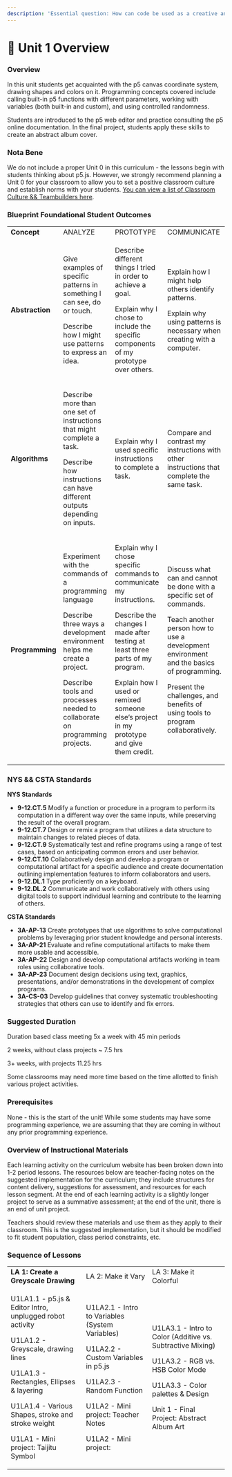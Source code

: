 ```yaml
---
description: 'Essential question: How can code be used as a creative and expressive medium?'
---
```


# 🔮 Unit 1 Overview

### Overview

In this unit students get acquainted with the p5 canvas coordinate system, drawing shapes and colors on it. Programming concepts covered include calling built-in p5 functions with different parameters, working with variables (both built-in and custom), and using controlled randomness.

Students are introduced to the p5 web editor and practice consulting the p5 online documentation. In the final project, students apply these skills to create an abstract album cover.

### Nota Bene

We do not include a proper Unit 0 in this curriculum - the lessons begin with students thinking about p5.js. However, we strongly recommend planning a Unit 0 for your classroom to allow you to set a positive classroom culture and establish norms with your students. [You can view a list of Classroom Culture && Teambuilders here](https://docs.google.com/document/d/1cLXMWff3uSPKi\_-tsr6VN4sFUA1tKlcO6wiuFGEPVJY/preview#bookmark=id.ch080nludxxm).

### Blueprint Foundational Student Outcomes

|                 |                                                                                                                                                                                                                                |                                                                                                                                                                                                                                                                   |                                                                                                                                                                                                                                                                  |
| --------------- | ------------------------------------------------------------------------------------------------------------------------------------------------------------------------------------------------------------------------------ | ----------------------------------------------------------------------------------------------------------------------------------------------------------------------------------------------------------------------------------------------------------------- | ---------------------------------------------------------------------------------------------------------------------------------------------------------------------------------------------------------------------------------------------------------------- |
| **Concept**     | ANALYZE                                                                                                                                                                                                                        | PROTOTYPE                                                                                                                                                                                                                                                         | COMMUNICATE                                                                                                                                                                                                                                                      |
| **Abstraction** | <p>Give examples of specific patterns in something I can see, do or touch.</p><p>Describe how I might use patterns to express an idea.</p>                                                                                     | <p>Describe different things I tried in order to achieve a goal.</p><p>Explain why I chose to include the specific components of my prototype over others.</p>                                                                                                    | <p>Explain how I might help others identify patterns.</p><p>Explain why using patterns is necessary when creating with a computer.</p>                                                                                                                           |
| **Algorithms**  | <p>Describe more than one set of instructions that might complete a task.</p><p>Describe how instructions can have different outputs depending on inputs.</p>                                                                  | Explain why I used specific instructions to complete a task.                                                                                                                                                                                                      | Compare and contrast my instructions with other instructions that complete the same task.                                                                                                                                                                        |
| **Programming** | <p>Experiment with the commands of a programming language</p><p>Describe three ways a development environment helps me create a project.</p><p>Describe tools and processes needed to collaborate on programming projects.</p> | <p>Explain why I chose specific commands to communicate my instructions.</p><p>Describe the changes I made after testing at least three parts of my program.</p><p>Explain how I used or remixed someone else’s project in my prototype and give them credit.</p> | <p>Discuss what can and cannot be done with a specific set of commands.</p><p>Teach another person how to use a development environment and the basics of programming.</p><p>Present the challenges, and benefits of using tools to program collaboratively.</p> |

### NYS && CSTA Standards

**NYS Standards**

* **9-12.CT.5** Modify a function or procedure in a program to perform its computation in a different way over the same inputs, while preserving the result of the overall program.
* **9-12.CT.7** Design or remix a program that utilizes a data structure to maintain changes to related pieces of data.
* **9-12.CT.9** Systematically test and refine programs using a range of test cases, based on anticipating common errors and user behavior.
* **9-12.CT.10** Collaboratively design and develop a program or computational artifact for a specific audience and create documentation outlining implementation features to inform collaborators and users.
* **9-12.DL.1** Type proficiently on a keyboard.
* **9-12.DL.2** Communicate and work collaboratively with others using digital tools to support individual learning and contribute to the learning of others.

**CSTA Standards**

* **3A-AP-13** Create prototypes that use algorithms to solve computational problems by leveraging prior student knowledge and personal interests.
* **3A-AP-21** Evaluate and refine computational artifacts to make them more usable and accessible.
* **3A-AP-22** Design and develop computational artifacts working in team roles using collaborative tools.
* **3A-AP-23** Document design decisions using text, graphics, presentations, and/or demonstrations in the development of complex programs.
* **3A-CS-03** Develop guidelines that convey systematic troubleshooting strategies that others can use to identify and fix errors.

### Suggested Duration

Duration based class meeting 5x a week with 45 min periods

2 weeks, without class projects \~ 7.5 hrs

3+ weeks, with projects 11.25 hrs

Some classrooms may need more time based on the time allotted to finish various project activities.

### Prerequisites

None - this is the start of the unit! While some students may have some programming experience, we are assuming that they are coming in without any prior programming experience.

### Overview of Instructional Materials

Each learning activity on the curriculum website has been broken down into 1-2 period lessons. The resources below are teacher-facing notes on the suggested implementation for the curriculum; they include structures for content delivery, suggestions for assessment, and resources for each lesson segment. At the end of each learning activity is a slightly longer project to serve as a summative assessment; at the end of the unit, there is an end of unit project.

Teachers should review these materials and use them as they apply to their classroom. This is the suggested implementation, but it should be modified to fit student population, class period constraints, etc.

### Sequence of Lessons

|                                                                                                                                                                                                                                                                                                          |                                                                                                                                                                                                        |                                                                                                                                                                                                                    |
| -------------------------------------------------------------------------------------------------------------------------------------------------------------------------------------------------------------------------------------------------------------------------------------------------------- | ------------------------------------------------------------------------------------------------------------------------------------------------------------------------------------------------------ | ------------------------------------------------------------------------------------------------------------------------------------------------------------------------------------------------------------------ |
| **LA 1: Create a Greyscale Drawing**                                                                                                                                                                                                                                                                     | LA 2: Make it Vary                                                                                                                                                                                     | LA 3: Make it Colorful                                                                                                                                                                                             |
| <p>U1LA1.1 - p5.js &#x26; Editor Intro, unplugged robot activity<br></p><p>U1LA1.2 - Greyscale, drawing lines<br></p><p>U1LA1.3 - Rectangles, Ellipses &#x26; layering<br></p><p>U1LA1.4 - Various Shapes, stroke and stroke weight<br></p><p>U1LA1 - Mini project: Taijitu Symbol<br></p> | <p>U1LA2.1 - Intro to Variables (System Variables)</p><p>U1LA2.2 - Custom Variables in p5.js</p><p>U1LA2.3 - Random Function</p><p>U1LA2 - Mini project: Teacher Notes</p><p>U1LA2 - Mini project:</p> | <p>U1LA3.1 - Intro to Color (Additive vs. Subtractive Mixing)<br></p><p>U1LA3.2 - RGB vs. HSB Color Mode<br></p><p>U1LA3.3 - Color palettes &#x26; Design<br></p><p>Unit 1 - Final Project: Abstract Album Art</p> |
